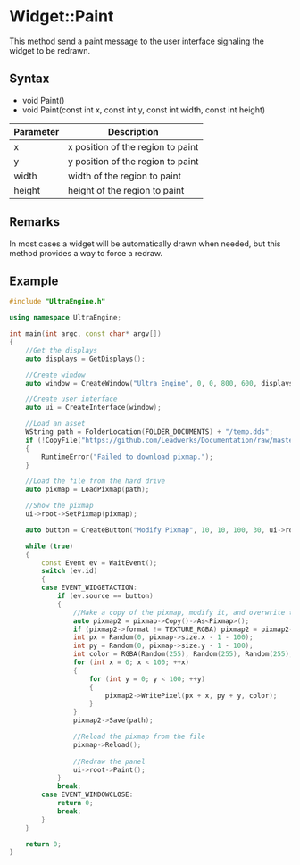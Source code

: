 # Widget::Paint

This method send a paint message to the user interface signaling the widget to be redrawn.

## Syntax

- void Paint()
- void Paint(const int x, const int y, const int width, const int height)

| Parameter | Description |
|---|---|
| x | x position of the region to paint |
| y | y position of the region to paint |
| width | width of the region to paint |
| height | height of the region to paint |

## Remarks

In most cases a widget will be automatically drawn when needed, but this method provides a way to force a redraw.

## Example

```c++
#include "UltraEngine.h"

using namespace UltraEngine;

int main(int argc, const char* argv[])
{
    //Get the displays
    auto displays = GetDisplays();

    //Create window
    auto window = CreateWindow("Ultra Engine", 0, 0, 800, 600, displays[0]);

    //Create user interface
    auto ui = CreateInterface(window);

    //Load an asset
    WString path = FolderLocation(FOLDER_DOCUMENTS) + "/temp.dds";
    if (!CopyFile("https://github.com/Leadwerks/Documentation/raw/master/Assets/Materials/Ground/dirt01.dds", path))
    {
        RuntimeError("Failed to download pixmap.");
    }

    //Load the file from the hard drive
    auto pixmap = LoadPixmap(path);

    //Show the pixmap
    ui->root->SetPixmap(pixmap);

    auto button = CreateButton("Modify Pixmap", 10, 10, 100, 30, ui->root);

    while (true)
    {
        const Event ev = WaitEvent();
        switch (ev.id)
        {
        case EVENT_WIDGETACTION:
            if (ev.source == button)
            {
                //Make a copy of the pixmap, modify it, and overwrite the file
                auto pixmap2 = pixmap->Copy()->As<Pixmap>();
                if (pixmap2->format != TEXTURE_RGBA) pixmap2 = pixmap2->Convert(TEXTURE_RGBA);
                int px = Random(0, pixmap->size.x - 1 - 100);
                int py = Random(0, pixmap->size.y - 1 - 100);
                int color = RGBA(Random(255), Random(255), Random(255), 255);
                for (int x = 0; x < 100; ++x)
                {
                    for (int y = 0; y < 100; ++y)
                    {
                        pixmap2->WritePixel(px + x, py + y, color);
                    }
                }
                pixmap2->Save(path);

                //Reload the pixmap from the file
                pixmap->Reload();
                
                //Redraw the panel
                ui->root->Paint();
            }
            break;
        case EVENT_WINDOWCLOSE:
            return 0;
            break;
        }
    }

    return 0;
}
```
